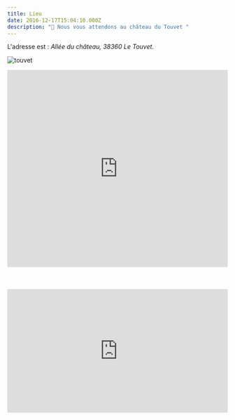 ```yaml
---
title: Lieu
date: 2016-12-17T15:04:10.000Z
description: "🏰 Nous vous attendons au château du Touvet "
---
```

L'adresse est : _Allée du château, 38360 Le Touvet_.

![touvet](/img/tou.jpg "chateau du touvet")

<div style="width:100%;height:500px;position:relative;">
<iframe src="https://www.google.com/maps/embed?pb=!1m14!1m8!1m3!1d11213.050544656364!2d5.946554!3d45.363695!3m2!1i1024!2i768!4f13.1!3m3!1m2!1s0x0%3A0xc1e5ceb93b4ff3aa!2sCh%C3%A2teau%20du%20Touvet!5e0!3m2!1sen!2sfr!4v1633532703609!5m2!1sen!2sfr" width="100%" height="450" style="border:0;margin:auto" allowfullscreen="" loading="lazy" class="text-center m-auto block"></iframe></div>



<div style="width:100%;height:0;padding-bottom:56%;position:relative;"><iframe src="https://giphy.com/embed/5WZc6CvRuz2SnRxMbk" width="100%" height="100%" style="position:absolute" frameBorder="0" class="giphy-embed" allowFullScreen></iframe></div><p><a href="https://giphy.com/gifs/IcGkqdUmYLFGE"></a></p>